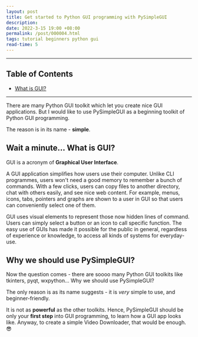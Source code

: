 ```yaml
---
layout: post
title: Get started to Python GUI programming with PySimpleGUI
description: 
date: 2022-3-15 19:00 +08:00
permalink: /post/000004.html
tags: tutorial beginners python gui
read-time: 5
---
```


---

## Table of Contents

- [What is GUI?](#what-is-gui)


---

There are many Python GUI toolkit which let you create nice GUI applications. But I would like to use PySimpleGUI as a beginning toolkit of Python GUI programming.

The reason is in its name - **simple**. 

<h2><span id="what-is-gui">Wait a minute... What is GUI?</span></h2>

GUI is a acronym of **Graphical User Interface**.

A GUI application simplifies how users use their computer. Unlike CLI programmes, users won't need a good memory to remember a bunch of commands. With a few clicks, users can copy files to another directory, chat with others easily, and see nice web content. For example, menus, icons, tabs, pointers and graphs are shown to a user in GUI so that users can conveniently select one of them. 

GUI uses visual elements to represent those now hidden lines of command. Users can simply select a button or an icon to call specific function. The easy use of GUIs has made it possible for the public in general, regardless of experience or knowledge, to access all kinds of systems for everyday-use.

<h2><span id="why-pysimplegui">Why we should use PySimpleGUI?</span></h2>

Now the question comes - there are soooo many Python GUI toolkits like tkinters, pyqt, wxpython... Why we should use PySimpleGUI?

The only reason is as its name suggests - it is *very* simple to use, and beginner-friendly. 

It is not as **powerful** as the other toolkits. Hence, PySimpleGUI should be only your **first step** into GUI programming, to learn how a GUI app looks like.
Anyway, to create a simple Video Downloader, that would be enough. 😎 